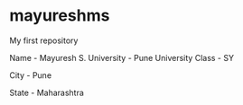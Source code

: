 # mayureshms
My first repository

Name - Mayuresh S.
University - Pune University
Class - SY

City - Pune

State - Maharashtra
